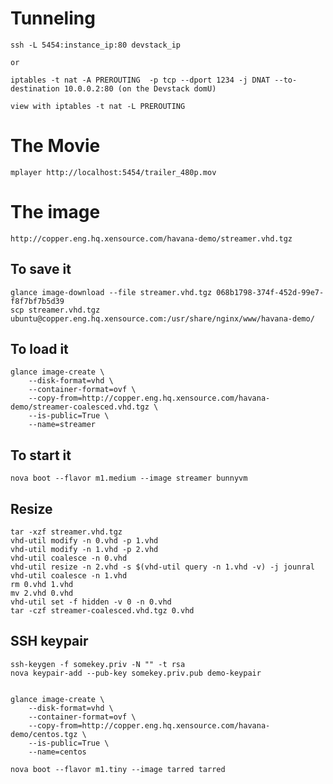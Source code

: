 # Tunneling

    ssh -L 5454:instance_ip:80 devstack_ip
    
    or
    
    iptables -t nat -A PREROUTING  -p tcp --dport 1234 -j DNAT --to-destination 10.0.0.2:80 (on the Devstack domU)
    
    view with iptables -t nat -L PREROUTING

# The Movie

    mplayer http://localhost:5454/trailer_480p.mov

# The image

    http://copper.eng.hq.xensource.com/havana-demo/streamer.vhd.tgz

## To save it

    glance image-download --file streamer.vhd.tgz 068b1798-374f-452d-99e7-f8f7bf7b5d39
    scp streamer.vhd.tgz ubuntu@copper.eng.hq.xensource.com:/usr/share/nginx/www/havana-demo/

## To load it

    glance image-create \
        --disk-format=vhd \
        --container-format=ovf \
        --copy-from=http://copper.eng.hq.xensource.com/havana-demo/streamer-coalesced.vhd.tgz \
        --is-public=True \
        --name=streamer

## To start it

    nova boot --flavor m1.medium --image streamer bunnyvm

## Resize

    tar -xzf streamer.vhd.tgz
    vhd-util modify -n 0.vhd -p 1.vhd
    vhd-util modify -n 1.vhd -p 2.vhd
    vhd-util coalesce -n 0.vhd
    vhd-util resize -n 2.vhd -s $(vhd-util query -n 1.vhd -v) -j jounral
    vhd-util coalesce -n 1.vhd
    rm 0.vhd 1.vhd
    mv 2.vhd 0.vhd
    vhd-util set -f hidden -v 0 -n 0.vhd
    tar -czf streamer-coalesced.vhd.tgz 0.vhd

## SSH keypair

    ssh-keygen -f somekey.priv -N "" -t rsa
    nova keypair-add --pub-key somekey.priv.pub demo-keypair


    glance image-create \
        --disk-format=vhd \
        --container-format=ovf \
        --copy-from=http://copper.eng.hq.xensource.com/havana-demo/centos.tgz \
        --is-public=True \
        --name=centos

    nova boot --flavor m1.tiny --image tarred tarred
